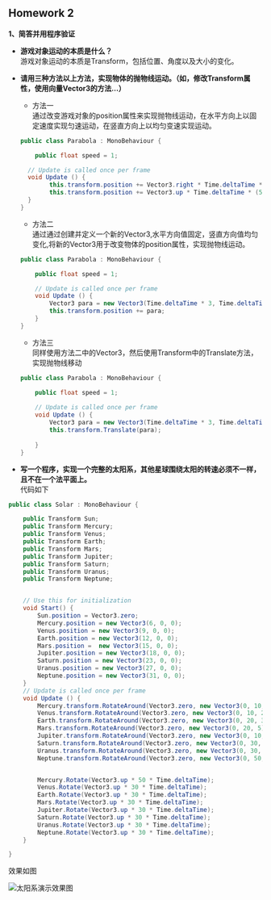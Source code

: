 Homework 2
---

**1、简答并用程序验证**  

 * **游戏对象运动的本质是什么？**  
    游戏对象运动的本质是Transform，包括位置、角度以及大小的变化。  
    
 * **请用三种方法以上方法，实现物体的抛物线运动。（如，修改Transform属性，使用向量Vector3的方法…）**  
    * 方法一  
    通过改变游戏对象的position属性来实现抛物线运动，在水平方向上以固定速度实现匀速运动，在竖直方向上以均匀变速实现运动。  
    ```c#  
    public class Parabola : MonoBehaviour {  

        public float speed = 1;

      // Update is called once per frame
      void Update () {
            this.transform.position += Vector3.right * Time.deltaTime * 3;
            this.transform.position += Vector3.up * Time.deltaTime * (50 - speed++) / 10;
      }
    }
    ```  
    * 方法二  
    通过通过创建并定义一个新的Vector3,水平方向值固定，竖直方向值均匀变化,将新的Vector3用于改变物体的position属性，实现抛物线运动。  
    ```c#  
    public class Parabola : MonoBehaviour {

        public float speed = 1;

    	// Update is called once per frame
    	void Update () {
            Vector3 para = new Vector3(Time.deltaTime * 3, Time.deltaTime * (50 - speed++) / 10, 0);
            this.transform.position += para;
    	}
    }
    ```  
    * 方法三  
    同样使用方法二中的Vector3，然后使用Transform中的Translate方法，实现抛物线移动  
    ```c#  
    public class Parabola : MonoBehaviour {  

        public float speed = 1;
        
    	// Update is called once per frame
    	void Update () {
            Vector3 para = new Vector3(Time.deltaTime * 3, Time.deltaTime * (50 - speed++) / 10, 0);
            this.transform.Translate(para);
            
    	}
    }
    ```  
 

 * **写一个程序，实现一个完整的太阳系，其他星球围绕太阳的转速必须不一样，且不在一个法平面上。**    
   代码如下  
  ```c#  
  public class Solar : MonoBehaviour {

      public Transform Sun;
      public Transform Mercury;
      public Transform Venus;
      public Transform Earth;
      public Transform Mars;
      public Transform Jupiter;
      public Transform Saturn;
      public Transform Uranus;
      public Transform Neptune;


      // Use this for initialization
      void Start() {
          Sun.position = Vector3.zero;
          Mercury.position = new Vector3(6, 0, 0);
          Venus.position = new Vector3(9, 0, 0);
          Earth.position = new Vector3(12, 0, 0);
          Mars.position =  new Vector3(15, 0, 0);
          Jupiter.position = new Vector3(18, 0, 0);
          Saturn.position = new Vector3(23, 0, 0);
          Uranus.position = new Vector3(27, 0, 0);
          Neptune.position = new Vector3(31, 0, 0);
      }
      // Update is called once per frame
      void Update () {
          Mercury.transform.RotateAround(Vector3.zero, new Vector3(0, 10, 1), 30 * Time.deltaTime);
          Venus.transform.RotateAround(Vector3.zero, new Vector3(0, 10, 2), 28 * Time.deltaTime);
          Earth.transform.RotateAround(Vector3.zero, new Vector3(0, 20, 3), 25 * Time.deltaTime);
          Mars.transform.RotateAround(Vector3.zero, new Vector3(0, 20, 5), 22 * Time.deltaTime);
          Jupiter.transform.RotateAround(Vector3.zero, new Vector3(0, 10, 3), 20 * Time.deltaTime);
          Saturn.transform.RotateAround(Vector3.zero, new Vector3(0, 30, 3), 16 * Time.deltaTime);
          Uranus.transform.RotateAround(Vector3.zero, new Vector3(0, 30, 4), 12 * Time.deltaTime);
          Neptune.transform.RotateAround(Vector3.zero, new Vector3(0, 50, 4), 10 * Time.deltaTime);


          Mercury.Rotate(Vector3.up * 50 * Time.deltaTime);
          Venus.Rotate(Vector3.up * 30 * Time.deltaTime);
          Earth.Rotate(Vector3.up * 30 * Time.deltaTime);
          Mars.Rotate(Vector3.up * 30 * Time.deltaTime);
          Jupiter.Rotate(Vector3.up * 30 * Time.deltaTime);
          Saturn.Rotate(Vector3.up * 30 * Time.deltaTime);
          Uranus.Rotate(Vector3.up * 30 * Time.deltaTime);
          Neptune.Rotate(Vector3.up * 30 * Time.deltaTime);
      }

  }
  ```  
  效果如图    

  ![太阳系演示效果图](https://images-cdn.shimo.im/XvH2xvLe7C8Tt3ct/image.png!thumbnail)




